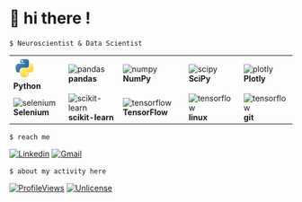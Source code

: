 <!README>
<h1>
👾 hi there !
</h1>

```shell
$ Neuroscientist & Data Scientist
```
<table border="0" cellspacing="8">
  <tr>
    <td><img height="40" width="40" alt="Python" src="https://github.com/devicons/devicon/blob/master/icons/python/python-original.svg"/> <b>Python</b></td>
    <td><img height="32" width="32" alt="pandas" src="https://cdn.simpleicons.org/pandas/white"/> <b>pandas</b></td>
    <td><img height="32" width="32" alt="numpy" src="https://cdn.simpleicons.org/numpy/FFFFFF"/> <b>NumPy</b></td>
    <td><img height="32" width="32" alt="scipy" src="https://cdn.simpleicons.org/scipy/FFFFFF"/> <b>SciPy</b></td>
    <td><img height="32" width="32" alt="plotly" src="https://cdn.simpleicons.org/plotly/FFFFFF"/> <b>Plotly</b></td>
  </tr>
  <tr>
    <td><img height="32" width="32" alt="selenium" src="https://cdn.simpleicons.org/selenium/FFFFFF"/> <b>Selenium</b></td>
    <td><img height="32" width="32" alt="scikit-learn" src="https://cdn.simpleicons.org/scikitlearn/FFFFFF"/> <b>scikit-learn</b></td>
    <td><img height="32" width="32" alt="tensorflow" src="https://cdn.simpleicons.org/tensorflow/FFFFFF"/> <b>TensorFlow</b></td>
    <td><img height="32" width="32" alt="tensorflow" src="https://cdn.simpleicons.org/linux"/> <b>linux</b></td>
    <td><img height="32" width="32" alt="tensorflow" src="https://cdn.simpleicons.org/git"/> <b>git</b></td>
  </tr>
</table>

```shell
$ reach me
```

[![Linkedin](https://img.shields.io/badge/LinkedIn-0077B5?style=for-the-badge&logo=linkedin&logoColor=white)](https://www.linkedin.com/in/ines-g-calvo/)
[![Gmail](https://img.shields.io/badge/Gmail-D14836?style=for-the-badge&logo=gmail&logoColor=white)](inglez@gmail.com)

```shell
$ about my activity here
```
[![ProfileViews](https://komarev.com/ghpvc/?username=inesgcalvo)]()
[![Unlicense](https://img.shields.io/badge/License-Unlicense-blue.svg)](https://unlicense.org/)
